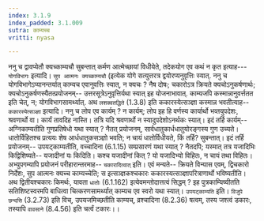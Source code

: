```yaml
---
index: 3.1.9
index_padded: 3.1.009
sutra: काम्यच्च
vritti: nyasa

---
```

ननु च द्वावप्येतौ क्यच्काम्यचौ सुबन्तात् कर्मण आत्मेच्छायां विधीयेते, तदेकयोग एव कथं न कृत इत्याह--- `योगविभागः` इत्यादि। `सुप आत्मनः क्यच्काम्यचौ` (इत्येक योगे सत्युत्तरत्र द्वयोरप्यनुवृत्तिः स्यात्. ननु च योगविभागेऽप्यानन्तर्यात् काम्यच एवानुवत्तिः स्यात्, न क्यचः ? नैष दोषः; चकारोऽत्र क्रियते क्यचोऽनुकर्षणार्थः; क्यचोऽनुकर्षणस्यैतत्प्रयोजनम्-- उत्तरसूत्रेऽनुवृत्तिर्यथा स्यात् इह योजनाभावात्. काम्यजपि कस्मान्नानुवर्त्ततत इति चेत्, न; योगविभागसामर्थ्यात्. अथ `लशक्वतद्धिते` (1.3.8) इति ककारस्येत्सञ्ज्ञा कस्मान्न भवतीत्याह-- `ककारस्येत्सञ्ज्ञा` इत्यादि। ननु च लोप एव कार्यम् ? न कार्यम्; लोप इह हि वर्णस्य कार्यार्थो भव्तयुपदेशः, श्रवणार्थो वा। कार्यं तावदिह नास्ति। तत्रि यदि श्रवणार्थो न स्यादुपदेशोऽनर्थकः स्यात्। इदं तर्हि कार्यम्-- अग्निकाम्यतीति गुणप्रतिषेधो यथा स्यात् ? नैतत् प्रयोजनम्, सार्वधातुकार्धधातुयोरङ्गस्य गुण उच्यते। धातोर्विहितश्च प्रत्ययः शेष आर्धधातुकसञ्ज्ञो भवति; न चायं धातोर्विधीयते, किं तर्हि? सुबन्तात्। इदं तर्हि प्रयोजनम्-- उपयट्काम्यतीति, वच्चादिना (6.1.15) सम्प्रसारणं यथा स्यात् ? नैतदपि; यस्मात् तत्र यजादिभिः किद्विशिष्यते-- यजादीनां यः किदिति। कश्च यजादीनां कित् ? यो यजादिभ्यो विहितः, न चायं तथा विहितः। अभ्युपगम्यापि प्रयोजनं परीहारान्तरमाह-- `चकारादित्वात्` इति। एवं मन्यते-- क्रियते विन्यास एवम्, द्विचकारो निर्देशः, सुप आत्मनः क्यच्च काम्यच्चेति; स इत्सञ्ज्ञकश्चकारः ककारस्यत्सञ्ज्ञापरित्राणार्थो भविष्यतीति। अथ द्वितीयश्चकारः किमर्थः, यावता `धातोः` (6.1.162) इत्येवमन्तोदात्तत्वं सिद्धम् ? इह पुत्रकाम्यिष्यीतति सतिशिष्टस्वरमपि बाधित्वा चित्करणसामर्थ्यात् काम्यच एव स्वरो यथा स्यात्। `उपयट्काम्यति` इति। `विजुपे छन्दसि` (3.2.73) इति विच्, उपयजमिच्छतीति काम्यच्, व्रश्चादिना (8.2.36) षत्वम्, तस्य जश्त्वं डकारः, तस्यापि `वावसाने` (8.4.56) इति चर्त्वं टकारः।।